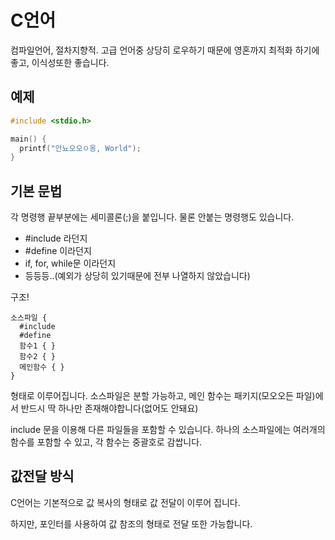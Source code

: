 C언어
===========
컴파일언어, 절차지향적.
고급 언어중 상당히 로우하기 때문에
영혼까지 최적화 하기에 좋고, 이식성또한 좋습니다.

예제
--------
```c
#include <stdio.h>

main() {
  printf("안뇨오오ㅇ옹, World");
}
```

기본 문법
----------
각 명령행 끝부분에는 세미콜론(;)을 붙입니다. 물론 안붙는 명령행도 있습니다.
- #include 라던지
- #define 이라던지
- if, for, while문 이라던지
- 등등등..(예외가 상당히 있기때문에 전부 나열하지 않았습니다)

구조!
```
소스파일 {
  #include
  #define
  함수1 { }
  함수2 { }
  메인함수 { }
}
```
형태로 이루어집니다.
소스파일은 분할 가능하고, 메인 함수는 패키지(모오오든 파일)에서 반드시 딱 하나만 존재해야합니다(없어도 안돼요)

include 문을 이용해 다른 파일들을 포함할 수 있습니다. 
하나의 소스파일에는 여러개의 함수를 포함할 수 있고, 각 함수는 중괄호로 감쌉니다.


값전달 방식
--------------
C언어는 기본적으로 값 복사의 형태로
값 전달이 이루어 집니다.

하지만, 포인터를 사용하여 값 참조의 형태로 전달 또한 가능합니다.

